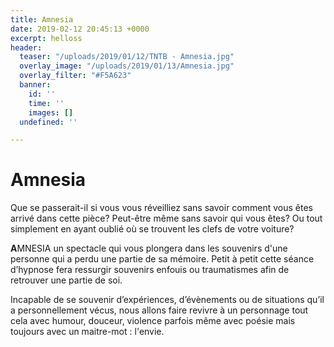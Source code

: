 ```yaml
---
title: Amnesia
date: 2019-02-12 20:45:13 +0000
excerpt: helloss
header:
  teaser: "/uploads/2019/01/12/TNTB - Amnesia.jpg"
  overlay_image: "/uploads/2019/01/13/Amnesia.jpg"
  overlay_filter: "#F5A623"
  banner:
    id: ''
    time: ''
    images: []
  undefined: ''

---
```

# Amnesia

Que se passerait-il si vous vous réveilliez sans savoir comment vous êtes arrivé dans cette pièce? Peut-être même sans savoir qui vous êtes? Ou tout simplement en ayant oublié où se trouvent les clefs de votre voiture?

**A**MNESIA un spectacle qui vous plongera dans les souvenirs d'une personne qui a perdu une partie de sa mémoire. Petit à petit cette séance d’hypnose fera ressurgir souvenirs enfouis ou traumatismes afin de retrouver une partie de soi.

Incapable de se souvenir d’expériences, d’évènements ou de situations qu’il a personnellement vécus, nous allons faire revivre à un personnage tout cela avec humour, douceur, violence parfois même avec poésie mais toujours avec un maitre-mot : l'envie.